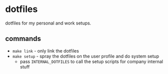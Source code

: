 # dotfiles
dotfiles for my personal and work setups.

## commands
- `make link` - only link the dotfiles
- `make setup` - spray the dotfiles on the user profile and do system setup 
    - pass `INTERNAL_DOTFILES` to call the setup scripts for company internal stuff